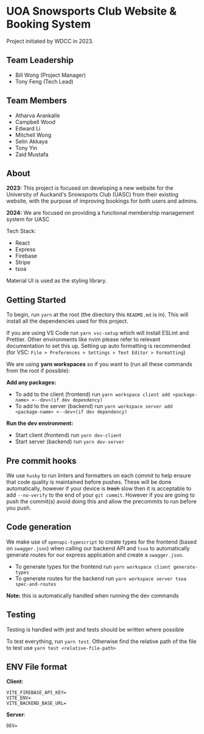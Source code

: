 # UOA Snowsports Club Website & Booking System

Project initiated by WDCC in 2023.

## Team Leadership

- Bill Wong (Project Manager)
- Tony Feng (Tech Lead)

## Team Members

- Atharva Arankalle
- Campbell Wood
- Edward Li
- Mitchell Wong
- Selin Akkaya
- Tony Yin
- Zaid Mustafa

## About

**2023:** This project is focused on developing a new website for the University of Auckand's Snowsports Club (UASC) from their existing website,
with the purpose of improving bookings for both users and admins.

**2024:** We are focused on providing a functional membership management system for UASC

Tech Stack:

- React
- Express
- Firebase
- Stripe
- tsoa

Material UI is used as the styling library.

## Getting Started

To begin, run `yarn` at the root (the directory this `README.md` is in). This will install all the dependencies used for this project.

If you are using VS Code run `yarn vsc-setup` which will install ESLint and Prettier. Other environments like nvim please refer to relevant documentation to set this up. Setting up auto formatting is recommended (for VSC: `File > Preferences > Settings > Text Editor > Formatting`)

We are using **yarn workspaces** so if you want to (run all these commands from the root if possible):

**Add any packages:**

- To add to the client (frontend) run `yarn workspace client add <package-name> <--dev>(if dev dependency)`
- To add to the server (backend) run `yarn workspace server add <package-name> <--dev>(if dev dependency)`

**Run the dev environment:**

- Start client (frontend) run `yarn dev-client`
- Start server (backend) run `yarn dev-server`

## Pre commit hooks

We use `husky` to run linters and formatters on each commit to help ensure that code quality is maintained before pushes. These will be done automatically, however if your device is ~~trash~~ slow then it is acceptable to add `--no-verify` to the end of your `git commit`. However if you are going to push the commit(s) avoid doing this and allow the precommits to run before you push.

## Code generation

We make use of `openapi-typescript` to create types for the frontend (based on `swagger.json`) when calling our backend API and `tsoa` to automatically generate routes for our express application and create a `swagger.json`.

- To generate types for the frontend run `yarn workspace client generate-types`
- To generate routes for the backend run `yarn workspace server tsoa spec-and-routes`

**Note:** this is automatically handled when running the dev commands

## Testing

Testing is handled with jest and tests should be written where possible

To test everything, run `yarn test`. Otherwise find the relative path of the file to test use `yarn test <relative-file-path>`

## ENV File format

**Client**:

```
VITE_FIREBASE_API_KEY=
VITE_ENV=
VITE_BACKEND_BASE_URL=
```

**Server**:

```
DEV=
```
